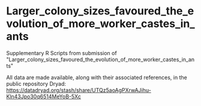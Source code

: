 # Larger_colony_sizes_favoured_the_evolution_of_more_worker_castes_in_ants
Supplementary R Scripts from submission of "Larger_colony_sizes_favoured_the_evolution_of_more_worker_castes_in_ants"

All data are made available, along with their associated references, in the public repository Dryad: https://datadryad.org/stash/share/UTQz5aoAgPXrwAJihu-Kln43Jpo30q6514MeYoB-5Xc
